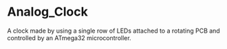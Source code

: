 # Analog_Clock
 A clock made by using a single row of LEDs attached to a rotating PCB and controlled by an ATmega32 microcontroller.
